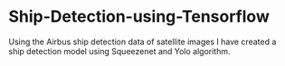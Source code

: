 # Ship-Detection-using-Tensorflow
Using the Airbus ship detection data of satellite images I have created a ship detection model using Squeezenet and Yolo algorithm.

